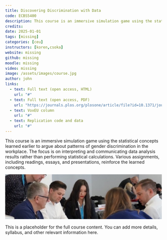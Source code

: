 ```yaml
---
title: Discovering Discrimination with Data
code: ECBS5400
description: This course is an immersive simulation game using the statistical concepts learned earlier to argue about patterns of gender discrimination in the workplace. The focus is on interpreting and communicating data analysis results rather than performing statistical calculations. Various assignments, including readings, essays, and presentations, reinforce the learned concepts.
credits: 
date: 2025-01-01
tags: [missing]
categories: [ceu]
instructors: [koren,csoka]
website: missing
github: missing
moodle: missing
video: missing
image: /assets/images/course.jpg
author: john
links:
  - text: Full text (open access, HTML)
    url: "#"
  - text: Full text (open access, PDF)
    url: "https://journals.plos.org/plosone/article/file?id=10.1371/journal.pone.0239113&type=printable"
  - text: VoxEU column
    url: "#"
  - text: Replication code and data
    url: "#"
---
```


This course is an immersive simulation game using the statistical concepts learned earlier to argue about patterns of gender discrimination in the workplace. The focus is on interpreting and communicating data analysis results rather than performing statistical calculations. Various assignments, including readings, essays, and presentations, reinforce the learned concepts.

![Lorem](/assets/images/content.jpg)

This is a placeholder for the full course content. You can add more details, syllabus, and other relevant information here.
